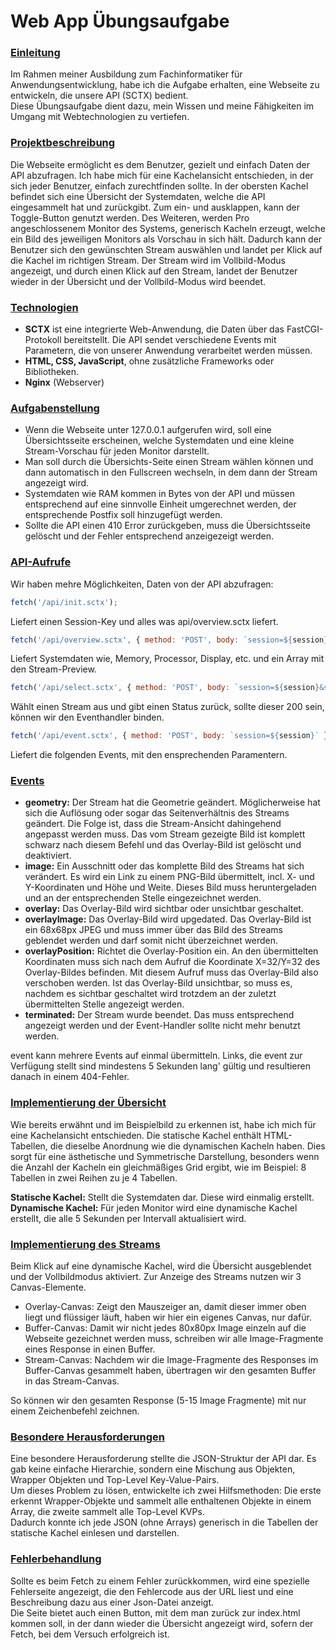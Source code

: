 <h1>Web App Übungsaufgabe</h1>

<h3><u>Einleitung</u></h3>
<p>Im Rahmen meiner Ausbildung zum Fachinformatiker für Anwendungsentwicklung, habe ich die Aufgabe erhalten, eine Webseite zu entwickeln, die unsere API (SCTX) bedient. <br>
Diese Übungsaufgabe dient dazu, mein Wissen und meine Fähigkeiten im Umgang mit Webtechnologien zu vertiefen.</p>

<h3><u>Projektbeschreibung</u></h3>
<p>Die Webseite ermöglicht es dem Benutzer, gezielt und einfach Daten der API abzufragen.
Ich habe mich für eine Kachelansicht entschieden, in der sich jeder Benutzer, einfach zurechtfinden sollte.
In der obersten Kachel befindet sich eine Übersicht der Systemdaten, welche die API eingesammelt hat und zurückgibt. Zum ein- und ausklappen, kann der Toggle-Button genutzt werden.
Des Weiteren, werden Pro angeschlossenem Monitor des Systems, generisch Kacheln erzeugt, welche ein Bild des jeweiligen Monitors als Vorschau in sich hält.
Dadurch kann der Benutzer sich den gewünschten Stream auswählen und landet per Klick auf die Kachel im richtigen Stream.
Der Stream wird im Vollbild-Modus angezeigt, und durch einen Klick auf den Stream, landet der Benutzer wieder in der Übersicht und der Vollbild-Modus wird beendet.
</p>

<h3><u>Technologien</u></h3>
<ul>
<li><b>SCTX</b> ist eine integrierte Web-Anwendung, die Daten über das FastCGI-Protokoll bereitstellt. 
Die API sendet verschiedene Events mit Parametern, die von unserer Anwendung verarbeitet werden müssen.</li>
<li><b>HTML, CSS, JavaScript</b>, ohne zusätzliche Frameworks oder Bibliotheken.</li>
<li><b>Nginx</b> (Webserver)</li>
</ul>

<h3><u>Aufgabenstellung</u></h3>
<ul>
<li>Wenn die Webseite unter 127.0.0.1 aufgerufen wird, soll eine Übersichtsseite erscheinen, welche Systemdaten und eine kleine Stream-Vorschau für jeden Monitor darstellt.</li>
<li>Man soll durch die Übersichts-Seite einen Stream wählen können und dann automatisch in den Fullscreen wechseln, in dem dann der Stream angezeigt wird.</li>
<li>Systemdaten wie RAM kommen in Bytes von der API und müssen entsprechend auf eine sinnvolle Einheit umgerechnet werden, der entsprechende Postfix soll hinzugefügt werden.</li>
<li>Sollte die API einen 410 Error zurückgeben, muss die Übersichtsseite gelöscht und der Fehler entsprechend anzeigezeigt werden.</li>
</ul>

<h3><u>API-Aufrufe</u></h3>
<p>Wir haben mehre Möglichkeiten, Daten von der API abzufragen:</p>

```javascript
fetch('/api/init.sctx');
```
<p>Liefert einen Session-Key und alles was api/overview.sctx liefert.</p>

```javascript
fetch('/api/overview.sctx', { method: 'POST', body: `session=${session}` });
```

<p> Liefert Systemdaten wie, Memory, Processor, Display, etc. und ein Array mit den Stream-Preview.</p>

```javascript
fetch('/api/select.sctx', { method: 'POST', body: `session=${session}&stream=${(streamNumber)}`});
```

<p>Wählt einen Stream aus und gibt einen Status zurück, sollte dieser 200 sein, können wir den Eventhandler binden.</p>

```javascript
fetch('/api/event.sctx', { method: 'POST', body: `session=${session}` });
```

<p>Liefert die folgenden Events, mit den ensprechenden Paramentern.

<h3><u>Events</u></h3>
<ul>
<li><b>geometry:</b> Der Stream hat die Geometrie geändert. Möglicherweise hat sich die Auflösung oder sogar das Seitenverhältnis des Streams geändert. Die Folge ist, dass die Stream-Ansicht dahingehend angepasst werden muss. Das vom Stream gezeigte Bild ist komplett schwarz nach diesem Befehl und das Overlay-Bild ist gelöscht und deaktiviert.</li>
<li><b>image:</b> Ein Ausschnitt oder das komplette Bild des Streams hat sich verändert. Es wird ein Link zu einem PNG-Bild übermittelt, incl. X- und Y-Koordinaten und Höhe und Weite.
Dieses Bild muss heruntergeladen und an der entsprechenden Stelle eingezeichnet werden.</li>
<li><b>overlay:</b> Das Overlay-Bild wird sichtbar oder unsichtbar geschaltet.</li>
<li><b>overlayImage:</b> Das Overlay-Bild wird upgedated. Das Overlay-Bild ist ein 68x68px JPEG und muss immer über das Bild des Streams geblendet werden und darf somit nicht überzeichnet werden.</li>
<li><b>overlayPosition:</b> Richtet die Overlay-Position ein. An den übermittelten Koordinaten muss sich nach dem Aufruf die Koordinate X=32/Y=32 des Overlay-Bildes befinden. Mit diesem Aufruf muss das Overlay-Bild also verschoben werden. Ist das Overlay-Bild unsichtbar, so muss es, nachdem es sichtbar geschaltet wird trotzdem an der zuletzt übermittelten Stelle angezeigt werden.</li>
<li><b>terminated:</b> Der Stream wurde beendet. Das muss entsprechend angezeigt werden und der Event-Handler sollte nicht mehr benutzt werden.</li>
</ul>
<p>event kann mehrere Events auf einmal übermitteln. Links, die event zur Verfügung stellt sind mindestens 5 Sekunden lang' gültig und resultieren danach in einem 404-Fehler.</p>

<h3><u>Implementierung der Übersicht</u></h3>
<p>Wie bereits erwähnt und im Beispielbild zu erkennen ist, habe ich mich für eine Kachelansicht entschieden. Die statische Kachel enthält HTML-Tabellen, die dieselbe Anordnung wie die dynamischen Kacheln haben. Dies sorgt für eine ästhetische und Symmetrische Darstellung, besonders wenn die Anzahl der Kacheln ein gleichmäßiges Grid ergibt, wie im Beispiel: 8 Tabellen in zwei Reihen zu je 4 Tabellen.</p>
 <b>Statische Kachel:</b> Stellt die Systemdaten dar. Diese wird einmalig erstellt.<br>
<b>Dynamische Kachel:</b> Für jeden Monitor wird eine dynamische Kachel erstellt, die alle 5 Sekunden per Intervall aktualisiert wird.<br>

<h3><u>Implementierung des Streams</u></h3>
<p>Beim Klick auf eine dynamische Kachel, wird die Übersicht ausgeblendet und der Vollbildmodus aktiviert. Zur Anzeige des Streams nutzen wir 3 Canvas-Elemente.</p>
<ul>
<li>Overlay-Canvas: Zeigt den Mauszeiger an, damit dieser immer oben liegt und flüssiger läuft, haben wir hier ein eigenes Canvas, nur dafür.</li>
<li>Buffer-Canvas: Damit wir nicht jedes 80x80px Image einzeln auf die Webseite gezeichnet werden muss, schreiben wir alle Image-Fragmente eines Response in einen Buffer.</li>
<li>Stream-Canvas: Nachdem wir die Image-Fragmente des Responses im Buffer-Canvas gesammelt haben, übertragen wir den gesamten Buffer in das Stream-Canvas.</li>
</ul>
<p>So können wir den gesamten Response (5-15 Image Fragmente) mit nur einem Zeichenbefehl zeichnen.</p>

<h3><u>Besondere Herausforderungen</u></h3>
<p>Eine besondere Herausforderung stellte die JSON-Struktur der API dar. Es gab keine einfache Hierarchie, sondern eine Mischung aus Objekten, Wrapper Objekten und Top-Level Key-Value-Pairs. <br>
Um dieses Problem zu lösen, entwickelte ich zwei Hilfsmethoden: Die erste erkennt Wrapper-Objekte und sammelt alle enthaltenen Objekte in einem Array, die zweite sammelt alle Top-Level KVPs. <br>
Dadurch konnte ich jede JSON (ohne Arrays) generisch in die Tabellen der statische Kachel einlesen und darstellen.</p>

<h3><u>Fehlerbehandlung</u></h3>
<p>Sollte es beim Fetch zu einem Fehler zurückkommen, wird eine spezielle Fehlerseite angezeigt, die den Fehlercode aus der URL liest und eine Beschreibung dazu aus einer Json-Datei anzeigt.<br>
Die Seite bietet auch einen Button, mit dem man zurück zur index.html kommen soll, in der dann wieder die Übersicht angezeigt wird, sofern der Fetch, bei dem Versuch erfolgreich ist.</p>